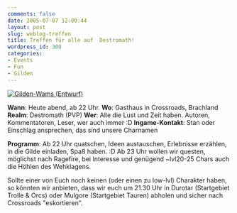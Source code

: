 ```yaml
---
comments: false
date: 2005-07-07 12:00:44
layout: post
slug: weblog-treffen
title: Treffen für alle auf  Destromath!
wordpress_id: 300
categories:
- Events
- Fun
- Gilden
---
```


[![Gilden-Wams (Entwurf)](http://photos13.flickr.com/19046613_4b8b18be3a_o.jpg)](http://www.flickr.com/photos/walsweer/19046613/)

**Wann**: Heute abend, ab 22 Uhr.
**Wo**: Gasthaus in Crossroads, Brachland
**Realm**: Destromath (PVP)
**Wer**: Alle die Lust und Zeit haben. Autoren, Kommentatoren, Leser, wer auch immer :D
**Ingame-Kontakt**: Stan oder Einschlag ansprechen, das sind unsere Charnamen

**Programm**:
Ab 22 Uhr quatschen, Ideen austauschen, Erlebnisse erzählen, in die Gilde einladen, Spaß haben. :D
Ab 23 Uhr wollen wir questen, möglichst nach Ragefire, bei Interesse und genügend ~lvl20-25 Chars auch die Höhlen des Wehklagens.

Sollte einer von Euch noch keinen (oder einen zu low-lvl) Charakter haben, so könnten wir anbieten, dass wir euch um 21.30 Uhr in Durotar (Startgebiet Trolle & Orcs) oder Mulgore (Startgebiet Tauren) abholen und sicher nach Crossroads "eskortieren".  

